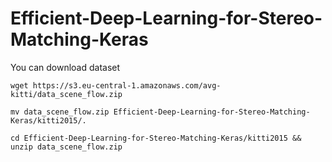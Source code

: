 # Efficient-Deep-Learning-for-Stereo-Matching-Keras

You can download dataset 

```wget https://s3.eu-central-1.amazonaws.com/avg-kitti/data_scene_flow.zip```

```mv data_scene_flow.zip Efficient-Deep-Learning-for-Stereo-Matching-Keras/kitti2015/.```

```cd Efficient-Deep-Learning-for-Stereo-Matching-Keras/kitti2015 && unzip data_scene_flow.zip ```
